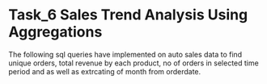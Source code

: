 # Task_6 Sales Trend Analysis Using Aggregations

The following sql queries have implemented on auto sales data to find unique orders, total revenue by each product, no of orders in selected time period and as well as extrcating of month from orderdate.
